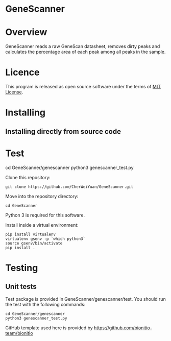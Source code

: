 # GeneScanner

# Overview 

GeneScanner reads a raw GeneScan datasheet, removes dirty peaks and calculates the percentage area of each peak among all peaks in the sample.

# Licence

This program is released as open source software under the terms of [MIT License](https://raw.githubusercontent.com/bionitio-team/bionitio/master/LICENSE).

# Installing

## Installing directly from source code

# Test
cd GeneScanner/genescanner
python3 genescanner_test.py

Clone this repository: 
```
git clone https://github.com/CherWeiYuan/GeneScanner.git
```

Move into the repository directory:
```
cd GeneScanner
```

Python 3 is required for this software.

Install inside a virtual environment:
```
pip install virtualenv
virtualenv gsenv -p `which python3`
source gsenv/bin/activate
pip install .
```

# Testing

## Unit tests

Test package is provided in GeneScanner/genescanner/test. You should run the test with the following commands:
```
cd GeneScanner/genescanner
python3 genescanner_test.py
```

GitHub template used here is provided by https://github.com/bionitio-team/bionitio
